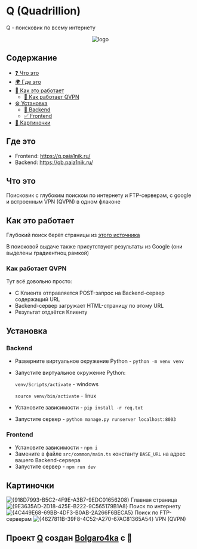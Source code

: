 # Q (Quadrillion)
Q - поисковик по всему интернету
<div align="center"> 
 <img src="https://github.com/user-attachments/assets/6e17156d-fd27-4e3b-a4d3-214d530dea91" alt="logo" />
</div>

## Содержание
 - [❓ Что это](#что-это)
 - [🌍 Где это](#где-это)
 - [👷 Как это работает](#как-это-работает)
    - [🛜 Как работает QVPN](#как-работает-qvpn)
 - [⚙️ Установка](#установка)
    - [🪪 Backend](#backend)
    - [✅ Frontend](#frontend)
 - [🎴 Картиночки](#картиночки)

## Где это
- Frontend: https://q.paia1nik.ru/
- Backend: https://qb.paia1nik.ru/

## Что это
Поисковик с глубоким поиском по интернету и FTP-серверам, с google и встроенным VPN (QVPN) в одном флаконе

## Как это работает
Глубокий поиск берёт страницы из [этого источника](https://mmnt.ru)

В поисковой выдаче также присутствуют результаты из Google (они выделены градиентноц рамкой)

### Как работает QVPN
Тут всё довольно просто:
- С Клиента отправляется POST-запрос на Backend-сервер содержащий URL
- Backend-сервер загружает HTML-страницу по этому URL
- Результат отдаётся Клиенту

## Установка

### Backend

 - Разверните виртуальное окружение Python - ```python -m venv venv```
 - Запустите  виртуальное окружение Python:

     ```venv/Scripts/activate``` - windows

     ```source venv/bin/activate``` - linux
 
 - Установите зависимости - ```pip install -r req.txt```
 - Запустите сервер - ```python manage.py runserver localhost:8003```

### Frontend
 - Установите зависимости - ```npm i```
 - Замените в файле `src/common/main.ts` константу `BASE_URL` на адрес вашего Backend-сервера
 - Запустите сервер - ```npm run dev```

## Картиночки
![{918D7993-B5C2-4F9E-A3B7-9EDC01656208}](https://github.com/user-attachments/assets/89cbaf8c-7d19-4543-8616-68d7839ffcab)
Главная страница
![{9E3635AD-2D18-425E-B222-9C565179B1A8}](https://github.com/user-attachments/assets/7076fd44-aa95-4514-b791-c34bc7efad54)
Поиск по интернету
![{4C449E68-69BB-4DF3-B0AB-2A266F6BECA5}](https://github.com/user-attachments/assets/929335ff-cecd-4746-97ef-59a194d74826)
Поиск по FTP-серверам
![{4627811B-39F8-4C52-A270-67AC81365A54}](https://github.com/user-attachments/assets/9fdbb6aa-7041-42df-9349-eddd6ca196a9)
VPN (QVPN)

## Проект [Q](https://github.com/bolgaro4ka/Q) создан [Bolgaro4ka](https://github.com/bolgaro4ka) с 💜

